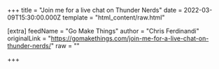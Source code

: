 
+++
title = "Join me for a live chat on Thunder Nerds"
date = 2022-03-09T15:30:00.000Z
template = "html_content/raw.html"

[extra]
feedName = "Go Make Things"
author = "Chris Ferdinandi"
originalLink = "https://gomakethings.com/join-me-for-a-live-chat-on-thunder-nerds/"
raw = ""

+++


